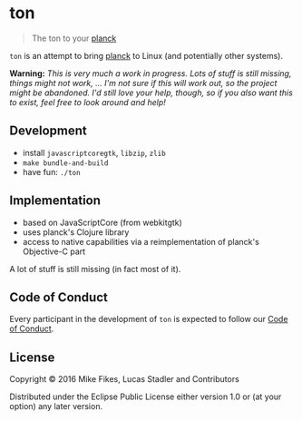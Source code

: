 # ton

> The ton to your [planck][]

`ton` is an attempt to bring [planck][] to Linux (and potentially other systems).

[planck]: https://github.com/mfikes/planck

**Warning:** *This is very much a work in progress.  Lots of stuff is still missing, things might not work, ...  I'm not sure if this will work out, so the project might be abandoned.  I'd still love your help, though, so if you also want this to exist, feel free to look around and help!*

## Development

- install `javascriptcoregtk`, `libzip`, `zlib`
- `make bundle-and-build`
- have fun: `./ton`

## Implementation

- based on JavaScriptCore (from webkitgtk)
- uses planck's Clojure library
- access to native capabilities via a reimplementation of
    planck's Objective-C part

A lot of stuff is still missing (in fact most of it).

## Code of Conduct

Every participant in the development of `ton` is expected to follow our [Code of Conduct][].

[Code of Conduct]: https://github.com/heyLu/ton/tree/master/CODE_OF_CONDUCT.md

## License

Copyright © 2016 Mike Fikes, Lucas Stadler and Contributors

Distributed under the Eclipse Public License either version 1.0 or (at your option) any later version.